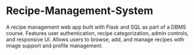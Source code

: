 # Recipe-Management-System
A recipe management web app built with Flask and SQL as part of a DBMS course. Features user authentication, recipe categorization, admin controls, and responsive UI. Allows users to browse, add, and manage recipes with image support and profile management.
